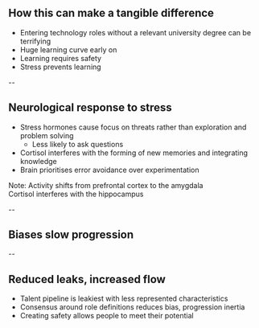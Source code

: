 ## How this can make a tangible difference

+ Entering technology roles without a relevant university degree can be terrifying
+ Huge learning curve early on
+ Learning requires safety
+ Stress prevents learning

--

## Neurological response to stress

+ Stress hormones cause focus on threats rather than exploration and problem solving
  + Less likely to ask questions
+ Cortisol interferes with the forming of new memories and integrating knowledge
+ Brain prioritises error avoidance over experimentation

Note: Activity shifts from prefrontal cortex to the amygdala  
    Cortisol interferes with the hippocampus 

--

## Biases slow progression

-- 

## Reduced leaks, increased flow

+ Talent pipeline is leakiest with less represented characteristics
+ Consensus around role definitions reduces bias, progression inertia
+ Creating safety allows people to meet their potential
